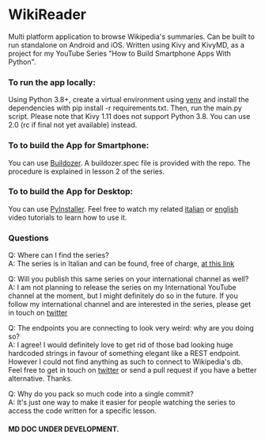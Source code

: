 # WikiReader
Multi platform application to browse Wikipedia's summaries. Can be built to run standalone on Android and iOS. Written using Kivy and KivyMD, as a project for my YouTube Series "How to Build Smartphone Apps With Python".


### To run the app locally:
Using Python 3.8+, create a virtual environment using [venv](https://docs.python.org/3/library/venv.html) and install the dependencies with pip install -r requirements.txt. Then, run the main.py script. Please note that Kivy 1.11 does not support Python 3.8. You can use 2.0 (rc if final not yet available) instead.


### To to build the App for Smartphone:
You can use [Buildozer](https://github.com/kivy/buildozer). A buildozer.spec file is provided with the repo. The procedure is explained in lesson 2 of the series.


### To to build the App for Desktop:
You can use [PyInstaller](https://github.com/pyinstaller/pyinstaller). Feel free to watch my related [italian](https://youtu.be/BYtSNfEacSo) or [english](https://youtu.be/vg24wionhFg) video tutorials  to learn how to use it.


### Questions

Q: Where can I find the series? \
A: The series is in Italian and can be found, free of charge, [at this link](https://www.youtube.com/playlist?list=PLHUQL6-_n9ZdPfFls4HJIQ1biWOxPI1rG) 

Q: Will you publish this same series on your international channel as well? \
A: I am not planning to release the series on my International YouTube channel at the moment, but I might definitely do so in the future. If you follow my international channel and are interested in the series, please get in touch on [twitter](https://www.twitter.com/pymike00)

Q: The endpoints you are connecting to look very weird: why are you doing so? \
A: I agree! I would definitely love to get rid of those bad looking huge hardcoded strings in favour of something elegant like a REST endpoint. However I could not find anything as such to connect to Wikipedia's db. Feel free to get in touch on [twitter](https://www.twitter.com/pymike00) or send a pull request if you have a better alternative. Thanks.

Q: Why do you pack so much code into a single commit? \
A: It's just one way to make it easier for people watching the series to access the code written for a specific lesson. 





#### MD DOC UNDER DEVELOPMENT.

